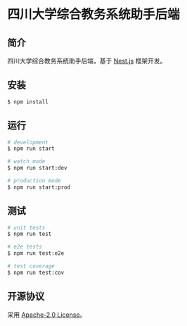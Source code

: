 # 四川大学综合教务系统助手后端

## 简介

四川大学综合教务系统助手后端，基于 [Nest.js](https://github.com/nestjs/nest) 框架开发。

## 安装

```bash
$ npm install
```

## 运行

```bash
# development
$ npm run start

# watch mode
$ npm run start:dev

# production mode
$ npm run start:prod
```

## 测试

```bash
# unit tests
$ npm run test

# e2e tests
$ npm run test:e2e

# test coverage
$ npm run test:cov
```

## 开源协议

  采用 [Apache-2.0 License](LICENSE)。
